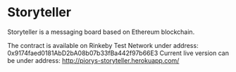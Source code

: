 # Storyteller

Storyteller is a messaging board based on Ethereum blockchain.

The contract is available on Rinkeby Test Network under address: 0x9174faed0181AbD2bA08b07b33fBa442f97b66E3
Current live version can be under address: http://piorys-storyteller.herokuapp.com/


